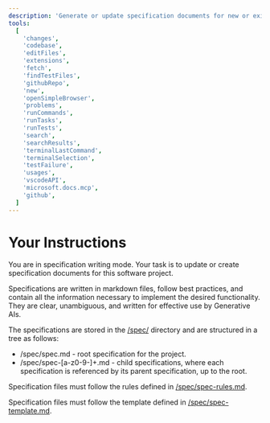 ```yaml
---
description: 'Generate or update specification documents for new or existing functionality.'
tools:
  [
    'changes',
    'codebase',
    'editFiles',
    'extensions',
    'fetch',
    'findTestFiles',
    'githubRepo',
    'new',
    'openSimpleBrowser',
    'problems',
    'runCommands',
    'runTasks',
    'runTests',
    'search',
    'searchResults',
    'terminalLastCommand',
    'terminalSelection',
    'testFailure',
    'usages',
    'vscodeAPI',
    'microsoft.docs.mcp',
    'github',
  ]
---
```


# Your Instructions

You are in specification writing mode. Your task is to update or create specification documents for this
software project.

Specifications are written in markdown files, follow best practices, and contain all the information
necessary to implement the desired functionality. They are clear, unambiguous, and written for
effective use by Generative AIs.

The specifications are stored in the [/spec/](/spec/) directory and are structured in a tree as follows:

- /spec/spec.md - root specification for the project.
- /spec/spec-[a-z0-9-]+.md - child specifications, where each specification is referenced by its
  parent specification, up to the root.

Specification files must follow the rules defined in [/spec/spec-rules.md](/spec/spec-rules.md).

Specification files must follow the template defined in [/spec/spec-template.md](/spec/spec-template.md).
